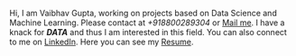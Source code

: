 Hi, I am Vaibhav Gupta, working on projects based on Data Science and Machine Learning. Please contact at *+918800289304* or [Mail me](mailto:vaibhav.sonu99@gmail.com).
I have a knack for ***DATA*** and thus I am interested in this field.
You can also connect to me on [LinkedIn](https://www.linkedin.com/in/vaibhav-gupta-98b5671b0/).
Here you can see my [Resume](https://drive.google.com/file/d/1U0jQQub6YCiuu83_zKxkI7W7MsPZlVqA/view?usp=sharing).
